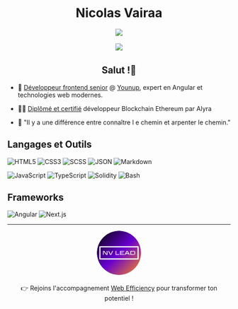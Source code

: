 <h1 align=center>Nicolas Vairaa</h1>

<p align="center">
  <img src="https://media0.giphy.com/media/v1.Y2lkPTc5MGI3NjExa2RsYXQ4eW1wazdia2lteDZ0ODgwYng2aXNnc24wN21rZWFmcnIwZSZlcD12MV9pbnRlcm5hbF9naWZfYnlfaWQmY3Q9Zw/qgQUggAC3Pfv687qPC/giphy.gif" />
</p>

<p align="center">
  <!-- Typing SVG by DenverCoder1 - https://github.com/DenverCoder1/readme-typing-svg -->
  <a href="https://github.com/DenverCoder1/readme-typing-svg">
    <img src="https://readme-typing-svg.demolab.com/?lines=Développeur%20frontend;Pixel-perfect %20detector;%2B10%20années%20d%27expérience;❤️%20IA%20et%20Automatisation&font=Fira%20Code&center=true&width=440&height=45&color=37c898&vCenter=true&pause=1000&size=22" /></a>
</p>

<h2 align="center">
Salut !👋
</h2>

- 💼 [Développeur frontend senior](https://www.linkedin.com/in/%E2%88%99-nicolas-vairaa-%E2%88%99-19779155/) @ [Younup](https://www.younup.fr/), expert en Angular et technologies web modernes.

- 🧑‍🎓 [Diplômé et certifié](https://certificate.bcdiploma.com/check/EF4A202550975705B08E5094FAACEA98250CAF362F3A6132655C2C3B7A8688F8L0J1ZitBOEkwODg1LzhsakxyazliUjRtbTJ2dTJrT0J5Z21STzB6N3JyWGdkN3N2) développeur Blockchain Ethereum par Alyra

- 💬 "Il y a une différence entre connaître l
e chemin et arpenter le chemin."


## Langages et Outils
![HTML5](https://img.shields.io/badge/HTML5-E34F26?style=for-the-badge&logo=html5&logoColor=white)
![CSS3](https://img.shields.io/badge/CSS3-1572B6?style=for-the-badge&logo=css3&logoColor=white)
![SCSS](https://img.shields.io/badge/SCSS-CC6699?style=for-the-badge&logo=sass&logoColor=white)
![JSON](https://img.shields.io/badge/JSON-000000?style=for-the-badge&logo=json&logoColor=white)
![Markdown](https://img.shields.io/badge/Markdown-000000?style=for-the-badge&logo=markdown&logoColor=white)


![JavaScript](https://img.shields.io/badge/JavaScript-F7DF1E?style=for-the-badge&logo=javascript&logoColor=black)
![TypeScript](https://img.shields.io/badge/TypeScript-007ACC?style=for-the-badge&logo=typescript&logoColor=white)
![Solidity](https://img.shields.io/badge/Solidity-363636?style=for-the-badge&logo=solidity&logoColor=white)
![Bash](https://img.shields.io/badge/Bash-4EAA25?style=for-the-badge&logo=gnu-bash&logoColor=white)


## Frameworks
![Angular](https://img.shields.io/badge/Angular-DD0031?style=for-the-badge&logo=angular&logoColor=white)
![Next.js](https://img.shields.io/badge/Next.js-000000?style=for-the-badge&logo=next.js&logoColor=white)

<hr />

<p align="center">
  <img src="./NV LEAD_rounded.png" style="border-radius: 50%; width: 100px; height: 100px;" />
  <br /><br />
  👉 Rejoins l'accompagnement <a href="https://webefficiency.carrd.co/" >Web Efficiency</a> pour transformer ton potentiel !
</p>


